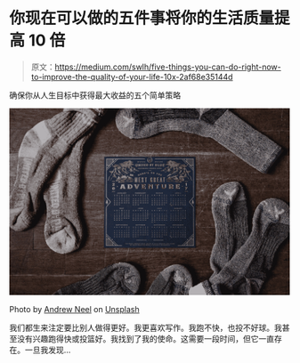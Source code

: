 # 你现在可以做的五件事将你的生活质量提高 10 倍

> 原文：<https://medium.com/swlh/five-things-you-can-do-right-now-to-improve-the-quality-of-your-life-10x-2af68e35144d>

确保你从人生目标中获得最大收益的五个简单策略

![](img/03bc608b5cf1ab64b313db7b50d227e8.png)

Photo by [Andrew Neel](https://unsplash.com/@andrewtneel?utm_source=medium&utm_medium=referral) on [Unsplash](https://unsplash.com?utm_source=medium&utm_medium=referral)

我们都生来注定要比别人做得更好。我更喜欢写作。我跑不快，也投不好球。我甚至没有兴趣跑得快或投篮好。我找到了我的使命。这需要一段时间，但它一直存在。一旦我发现…